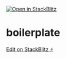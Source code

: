[![Open in StackBlitz](https://developer.stackblitz.com/img/open_in_stackblitz.svg)](https://stackblitz.com/github/___YOUR_PATH___)


# boilerplate

[Edit on StackBlitz ⚡️](https://stackblitz.com/edit/vitejs-vite-erltqp)
